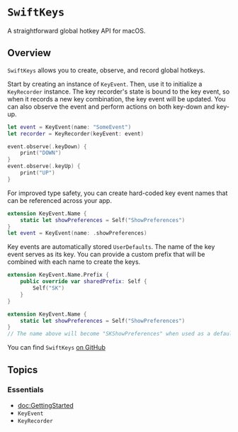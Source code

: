 # ``SwiftKeys``

A straightforward global hotkey API for macOS.

## Overview

`SwiftKeys` allows you to create, observe, and record global hotkeys.

Start by creating an instance of ``KeyEvent``. Then, use it to initialize a ``KeyRecorder`` instance. The key recorder's state is bound to the key event, so when it records a new key combination, the key event will be updated. You can also observe the event and perform actions on both key-down and key-up.

```swift
let event = KeyEvent(name: "SomeEvent")
let recorder = KeyRecorder(keyEvent: event)

event.observe(.keyDown) {
    print("DOWN")
}
event.observe(.keyUp) {
    print("UP")
}
```

For improved type safety, you can create hard-coded key event names that can be referenced across your app.

```swift
extension KeyEvent.Name {
    static let showPreferences = Self("ShowPreferences")
}
let event = KeyEvent(name: .showPreferences)
```

Key events are automatically stored `UserDefaults`. The name of the key event serves as its key. You can provide a custom prefix that will be combined with each name to create the keys.

```swift
extension KeyEvent.Name.Prefix {
    public override var sharedPrefix: Self { 
        Self("SK") 
    }
}

extension KeyEvent.Name {
    static let showPreferences = Self("ShowPreferences")
}
// The name above will become "SKShowPreferences" when used as a defaults key.
```

You can find `SwiftKeys` [on GitHub](https://github.com/jordanbaird/SwiftKeys)

## Topics

### Essentials

- <doc:GettingStarted>
- ``KeyEvent``
- ``KeyRecorder``
